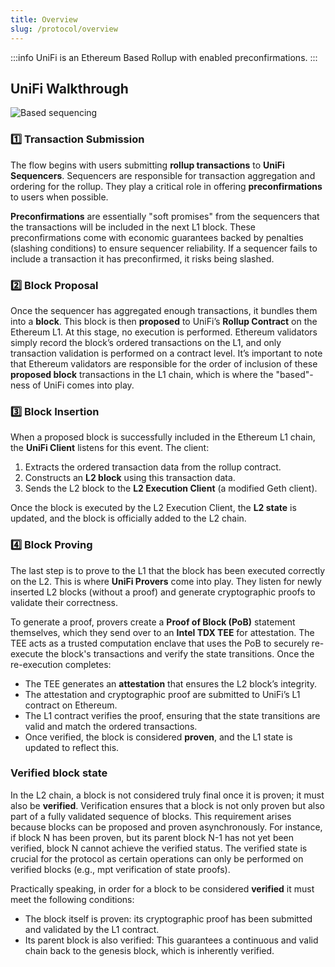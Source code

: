 ```yaml
---
title: Overview
slug: /protocol/overview
---
```


:::info
UniFi is an Ethereum Based Rollup with enabled preconfirmations.
:::

## UniFi Walkthrough
![Based sequencing](/img/rollup/based-sequencing.png)

### 1️⃣ Transaction Submission
The flow begins with users submitting **rollup transactions** to **UniFi Sequencers**. Sequencers are responsible for transaction aggregation and ordering for the rollup. They play a critical role in offering **preconfirmations** to users when possible.

**Preconfirmations** are essentially "soft promises" from the sequencers that the transactions will be included in the next L1 block. These preconfirmations come with economic guarantees backed by penalties (slashing conditions) to ensure sequencer reliability. If a sequencer fails to include a transaction it has preconfirmed, it risks being slashed.

### 2️⃣ Block Proposal
Once the sequencer has aggregated enough transactions, it bundles them into a **block**. This block is then **proposed** to UniFi’s **Rollup Contract** on the Ethereum L1. At this stage, no execution is performed. Ethereum validators simply record the block’s ordered transactions on the L1, and only transaction validation is performed on a contract level. It’s important to note that Ethereum validators are responsible for the order of inclusion of these **proposed block** transactions in the L1 chain, which is where the "based"-ness of UniFi comes into play.

### 3️⃣ Block Insertion
When a proposed block is successfully included in the Ethereum L1 chain, the **UniFi Client** listens for this event. The client:
   1. Extracts the ordered transaction data from the rollup contract.
   2. Constructs an **L2 block** using this transaction data.
   3. Sends the L2 block to the **L2 Execution Client** (a modified Geth client).

Once the block is executed by the L2 Execution Client, the **L2 state** is updated, and the block is officially added to the L2 chain.

### 4️⃣ Block Proving
The last step is to prove to the L1 that the block has been executed correctly on the L2. This is where **UniFi Provers** come into play. They listen for newly inserted L2 blocks (without a proof) and generate cryptographic proofs to validate their correctness.

To generate a proof, provers create a **Proof of Block (PoB)** statement themselves, which they send over to an **Intel TDX TEE** for attestation. The TEE acts as a trusted computation enclave that uses the PoB to securely re-execute the block's transactions and verify the state transitions. Once the re-execution completes:

- The TEE generates an **attestation** that ensures the L2 block’s integrity.
- The attestation and cryptographic proof are submitted to UniFi’s L1 contract on Ethereum.
- The L1 contract verifies the proof, ensuring that the state transitions are valid and match the ordered transactions.
- Once verified, the block is considered **proven**, and the L1 state is updated to reflect this.

### Verified block state
In the L2 chain, a block is not considered truly final once it is proven; it must also be **verified**. Verification ensures that a block is not only proven but also part of a fully validated sequence of blocks. This requirement arises because blocks can be proposed and proven asynchronously. For instance, if block N has been proven, but its parent block N-1 has not yet been verified, block N cannot achieve the verified status. The verified state is crucial for the protocol as certain operations can only be performed on verified blocks (e.g., mpt verification of state proofs).

Practically speaking, in order for a block to be considered **verified** it must meet the following conditions:
- The block itself is proven: its cryptographic proof has been submitted and validated by the L1 contract.
- Its parent block is also verified: This guarantees a continuous and valid chain back to the genesis block, which is inherently verified.